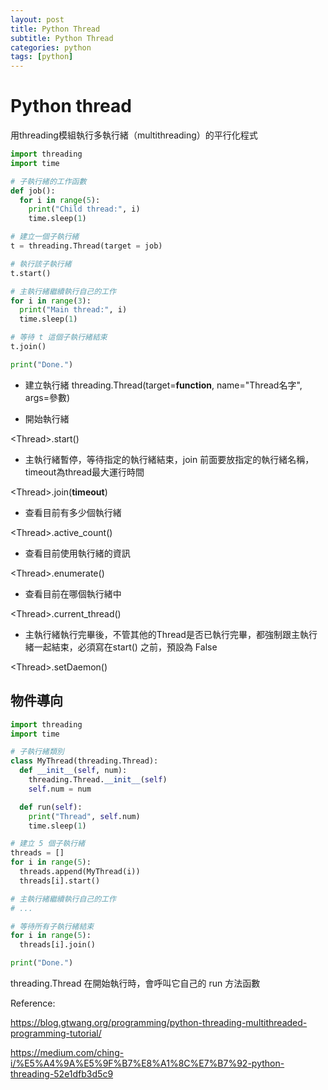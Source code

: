 ```yaml
---
layout: post
title: Python Thread
subtitle: Python Thread
categories: python
tags: [python]
---
```


# Python thread

用threading模組執行多執行緒（multithreading）的平行化程式

```Python
import threading
import time

# 子執行緒的工作函數
def job():
  for i in range(5):
    print("Child thread:", i)
    time.sleep(1)

# 建立一個子執行緒
t = threading.Thread(target = job)

# 執行該子執行緒
t.start()

# 主執行緒繼續執行自己的工作
for i in range(3):
  print("Main thread:", i)
  time.sleep(1)

# 等待 t 這個子執行緒結束
t.join()

print("Done.")
```

- 建立執行緒
threading.Thread(target=**function**, name="Thread名字", args=參數)

- 開始執行緒

\<Thread\>.start()

- 主執行緒暫停，等待指定的執行緒結束，join 前面要放指定的執行緒名稱，timeout為thread最大運行時間

\<Thread\>.join(**timeout**)

- 查看目前有多少個執行緒

\<Thread\>.active_count()

- 查看目前使用執行緒的資訊

\<Thread\>.enumerate()

- 查看目前在哪個執行緒中

\<Thread\>.current_thread()

- 主執行緒執行完畢後，不管其他的Thread是否已執行完畢，都強制跟主執行緒一起結束，必須寫在start() 之前，預設為 False

\<Thread\>.setDaemon()

## 物件導向

```Python
import threading
import time

# 子執行緒類別
class MyThread(threading.Thread):
  def __init__(self, num):
    threading.Thread.__init__(self)
    self.num = num

  def run(self):
    print("Thread", self.num)
    time.sleep(1)

# 建立 5 個子執行緒
threads = []
for i in range(5):
  threads.append(MyThread(i))
  threads[i].start()

# 主執行緒繼續執行自己的工作
# ...

# 等待所有子執行緒結束
for i in range(5):
  threads[i].join()

print("Done.")
```

threading.Thread 在開始執行時，會呼叫它自己的 run 方法函數

Reference:

<https://blog.gtwang.org/programming/python-threading-multithreaded-programming-tutorial/>

<https://medium.com/ching-i/%E5%A4%9A%E5%9F%B7%E8%A1%8C%E7%B7%92-python-threading-52e1dfb3d5c9>